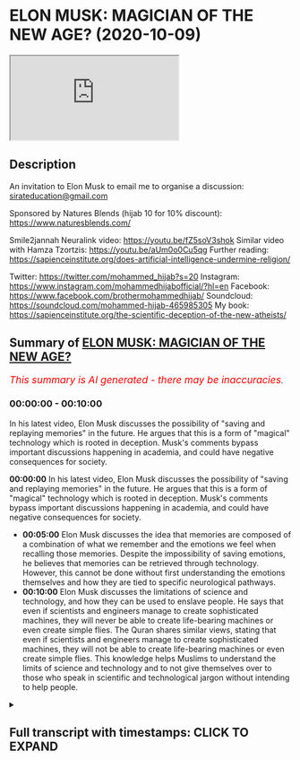 # ELON MUSK: MAGICIAN OF THE NEW AGE? (2020-10-09)

<iframe loading='lazy' src='https://www.youtube.com/embed/tm_MZ4GX05A'></iframe>

## Description

An invitation to Elon Musk to email me to organise a discussion:  
sirateducation@gmail.com

Sponsored by Natures Blends (hijab 10 for 10% discount): https://www.naturesblends.com/

Smile2jannah Neuralink video: https://youtu.be/fZ5soV3shok
Similar video with Hamza Tzortzis: https://youtu.be/aUm0o0Cu5qg
Further reading: https://sapienceinstitute.org/does-artificial-intelligence-undermine-religion/

Twitter: https://twitter.com/mohammed_hijab?s=20
Instagram: https://www.instagram.com/mohammedhijabofficial/?hl=en
Facebook: https://www.facebook.com/brothermohammedhijab/
Soundcloud: https://soundcloud.com/mohammed-hijab-465985305
My book: https://sapienceinstitute.org/the-scientific-deception-of-the-new-atheists/

## Summary of [ELON MUSK: MAGICIAN OF THE NEW AGE?](https://www.youtube.com/watch?v=tm_MZ4GX05A)


*<span style="color:red; font-size:125%">This summary is AI generated - there may be inaccuracies</span>. [](/)*

### <a onclick="modifyYTiframeseektime('0')">00:00:00</a> - <a onclick="modifyYTiframeseektime('600')">00:10:00</a>

In his latest video, Elon Musk discusses the possibility of "saving and replaying memories" in the future. He argues that this is a form of "magical" technology which is rooted in deception. Musk's comments bypass important discussions happening in academia, and could have negative consequences for society.

**<a onclick="modifyYTiframeseektime('0')">00:00:00</a>** In his latest video, Elon Musk discusses the possibility of "saving and replaying memories" in the future. He argues that this is a form of "magical" technology which is rooted in deception. Musk's comments bypass important discussions happening in academia, and could have negative consequences for society.
* **<a onclick="modifyYTiframeseektime('300')">00:05:00</a>** Elon Musk discusses the idea that memories are composed of a combination of what we remember and the emotions we feel when recalling those memories. Despite the impossibility of saving emotions, he believes that memories can be retrieved through technology. However, this cannot be done without first understanding the emotions themselves and how they are tied to specific neurological pathways.
* **<a onclick="modifyYTiframeseektime('600')">00:10:00</a>**  Elon Musk discusses the limitations of science and technology, and how they can be used to enslave people. He says that even if scientists and engineers manage to create sophisticated machines, they will never be able to create life-bearing machines or even create simple flies. The Quran shares similar views, stating that even if scientists and engineers manage to create sophisticated machines, they will not be able to create life-bearing machines or even create simple flies. This knowledge helps Muslims to understand the limits of science and technology and to not give themselves over to those who speak in scientific and technological jargon without intending to help people.

<details><summary><h2>Full transcript with timestamps: CLICK TO EXPAND</h2></summary>

<a onclick="modifyYTiframeseektime('0')">0:00:00</a> [Music]  
<a onclick="modifyYTiframeseektime('5')">0:00:05</a> is the hijab 10  
<a onclick="modifyYTiframeseektime('7')">0:00:07</a> discount code for 10 percent discount on  
<a onclick="modifyYTiframeseektime('9')">0:00:09</a> a wide range of products including  
<a onclick="modifyYTiframeseektime('11')">0:00:11</a> premium ethiopian black seed products  
<a onclick="modifyYTiframeseektime('13')">0:00:13</a> assalamu alaikum  
<a onclick="modifyYTiframeseektime('15')">0:00:15</a> how are you guys doing it's a nice day  
<a onclick="modifyYTiframeseektime('19')">0:00:19</a> and it's a nice day to comment on  
<a onclick="modifyYTiframeseektime('21')">0:00:21</a> something which is very viral on the  
<a onclick="modifyYTiframeseektime('23')">0:00:23</a> internet  
<a onclick="modifyYTiframeseektime('24')">0:00:24</a> the neural link and obviously our  
<a onclick="modifyYTiframeseektime('26')">0:00:26</a> brother zeeshan from smile to janna has  
<a onclick="modifyYTiframeseektime('28')">0:00:28</a> an entire video on this which you can  
<a onclick="modifyYTiframeseektime('30')">0:00:30</a> check out  
<a onclick="modifyYTiframeseektime('31')">0:00:31</a> but let me talk about this because  
<a onclick="modifyYTiframeseektime('33')">0:00:33</a> actually when i went to santa clara i  
<a onclick="modifyYTiframeseektime('34')">0:00:34</a> went to santa clara which is also known  
<a onclick="modifyYTiframeseektime('36')">0:00:36</a> as  
<a onclick="modifyYTiframeseektime('36')">0:00:36</a> silicon valley and i had a debate  
<a onclick="modifyYTiframeseektime('40')">0:00:40</a> with one of the intellectuals there or  
<a onclick="modifyYTiframeseektime('43')">0:00:43</a> one of the  
<a onclick="modifyYTiframeseektime('44')">0:00:44</a> people who represented atheism an  
<a onclick="modifyYTiframeseektime('46')">0:00:46</a> atheism debate in  
<a onclick="modifyYTiframeseektime('48')">0:00:48</a> sacramento and i was in california and i  
<a onclick="modifyYTiframeseektime('50')">0:00:50</a> went to santa clara  
<a onclick="modifyYTiframeseektime('51')">0:00:51</a> and there was someone who actually works  
<a onclick="modifyYTiframeseektime('53')">0:00:53</a> with elon musk  
<a onclick="modifyYTiframeseektime('54')">0:00:54</a> who came to me and he said he wants to  
<a onclick="modifyYTiframeseektime('56')">0:00:56</a> have me speak to elon musk  
<a onclick="modifyYTiframeseektime('59')">0:00:59</a> privately and so on and so forth and at  
<a onclick="modifyYTiframeseektime('61')">0:01:01</a> that time  
<a onclick="modifyYTiframeseektime('62')">0:01:02</a> the schedules were conflicting i mean i  
<a onclick="modifyYTiframeseektime('64')">0:01:04</a> had to go back to london  
<a onclick="modifyYTiframeseektime('65')">0:01:05</a> i had to go to la first and then go back  
<a onclick="modifyYTiframeseektime('67')">0:01:07</a> to london and so the schedules were  
<a onclick="modifyYTiframeseektime('69')">0:01:09</a> conflicting and unfortunately i wasn't  
<a onclick="modifyYTiframeseektime('72')">0:01:12</a> able  
<a onclick="modifyYTiframeseektime('72')">0:01:12</a> to make that that meeting but of course  
<a onclick="modifyYTiframeseektime('75')">0:01:15</a> now if we  
<a onclick="modifyYTiframeseektime('76')">0:01:16</a> uh want to reschedule it we can i know  
<a onclick="modifyYTiframeseektime('78')">0:01:18</a> obviously elon musk  
<a onclick="modifyYTiframeseektime('79')">0:01:19</a> or his employees or anyone who works for  
<a onclick="modifyYTiframeseektime('81')">0:01:21</a> him can  
<a onclick="modifyYTiframeseektime('82')">0:01:22</a> contact me uh on the email that belongs  
<a onclick="modifyYTiframeseektime('85')">0:01:25</a> to this channel you can obviously go to  
<a onclick="modifyYTiframeseektime('86')">0:01:26</a> the about us  
<a onclick="modifyYTiframeseektime('87')">0:01:27</a> page or the section on the youtube  
<a onclick="modifyYTiframeseektime('89')">0:01:29</a> channel and send me an email  
<a onclick="modifyYTiframeseektime('90')">0:01:30</a> with the appropriate titling but having  
<a onclick="modifyYTiframeseektime('92')">0:01:32</a> said this now  
<a onclick="modifyYTiframeseektime('94')">0:01:34</a> the reason why i've just thought of elon  
<a onclick="modifyYTiframeseektime('95')">0:01:35</a> musk is because of the whole neural link  
<a onclick="modifyYTiframeseektime('97')">0:01:37</a> discussion that's being had but before  
<a onclick="modifyYTiframeseektime('99')">0:01:39</a> we have that discussion and  
<a onclick="modifyYTiframeseektime('100')">0:01:40</a> before i comment on those things let's  
<a onclick="modifyYTiframeseektime('102')">0:01:42</a> see what elon musk actually said which i  
<a onclick="modifyYTiframeseektime('105')">0:01:45</a> thought  
<a onclick="modifyYTiframeseektime('105')">0:01:45</a> was quite problematic let's take a look  
<a onclick="modifyYTiframeseektime('107')">0:01:47</a> at what he says will you be able to save  
<a onclick="modifyYTiframeseektime('109')">0:01:49</a> and replay  
<a onclick="modifyYTiframeseektime('110')">0:01:50</a> memories in the future  
<a onclick="modifyYTiframeseektime('113')">0:01:53</a> uh yes i think uh in the future you will  
<a onclick="modifyYTiframeseektime('115')">0:01:55</a> be able to save and  
<a onclick="modifyYTiframeseektime('117')">0:01:57</a> replay memories um i mean this is  
<a onclick="modifyYTiframeseektime('119')">0:01:59</a> obviously sounding increasingly like a  
<a onclick="modifyYTiframeseektime('121')">0:02:01</a> black mirror episode  
<a onclick="modifyYTiframeseektime('122')">0:02:02</a> before i comment on this situation here  
<a onclick="modifyYTiframeseektime('124')">0:02:04</a> with elon musk  
<a onclick="modifyYTiframeseektime('125')">0:02:05</a> i want to say something which is that  
<a onclick="modifyYTiframeseektime('127')">0:02:07</a> you know back in the days  
<a onclick="modifyYTiframeseektime('129')">0:02:09</a> magic used to be illusionary you used to  
<a onclick="modifyYTiframeseektime('131')">0:02:11</a> have some kind of you know trick  
<a onclick="modifyYTiframeseektime('132')">0:02:12</a> to take the bunny out of the hat and so  
<a onclick="modifyYTiframeseektime('135')">0:02:15</a> on that would be magic  
<a onclick="modifyYTiframeseektime('136')">0:02:16</a> but i want to give you maybe a thought  
<a onclick="modifyYTiframeseektime('138')">0:02:18</a> experiment something to think about  
<a onclick="modifyYTiframeseektime('140')">0:02:20</a> if we brought one of our smartphones or  
<a onclick="modifyYTiframeseektime('143')">0:02:23</a> maybe a rocket or  
<a onclick="modifyYTiframeseektime('144')">0:02:24</a> a car and we transported it back to  
<a onclick="modifyYTiframeseektime('148')">0:02:28</a> let's say the 8th century or the 9th  
<a onclick="modifyYTiframeseektime('150')">0:02:30</a> century what do you think people would  
<a onclick="modifyYTiframeseektime('152')">0:02:32</a> say about this instrument this  
<a onclick="modifyYTiframeseektime('154')">0:02:34</a> technological instrument i'm pretty sure  
<a onclick="modifyYTiframeseektime('156')">0:02:36</a> that they would call this magical and  
<a onclick="modifyYTiframeseektime('159')">0:02:39</a> the reason why  
<a onclick="modifyYTiframeseektime('160')">0:02:40</a> they would call this magical is because  
<a onclick="modifyYTiframeseektime('161')">0:02:41</a> for them it's completely inexplicable  
<a onclick="modifyYTiframeseektime('163')">0:02:43</a> they can't explain it in any way shape  
<a onclick="modifyYTiframeseektime('165')">0:02:45</a> or form  
<a onclick="modifyYTiframeseektime('166')">0:02:46</a> so they would attribute it to the demons  
<a onclick="modifyYTiframeseektime('167')">0:02:47</a> they would attribute it  
<a onclick="modifyYTiframeseektime('169')">0:02:49</a> to magic and magic really works best  
<a onclick="modifyYTiframeseektime('173')">0:02:53</a> when the person who's doing it is able  
<a onclick="modifyYTiframeseektime('176')">0:02:56</a> to delude  
<a onclick="modifyYTiframeseektime('178')">0:02:58</a> in a sense deceive individuals into  
<a onclick="modifyYTiframeseektime('181')">0:03:01</a> thinking  
<a onclick="modifyYTiframeseektime('182')">0:03:02</a> that they can do something which is not  
<a onclick="modifyYTiframeseektime('183')">0:03:03</a> actually possible  
<a onclick="modifyYTiframeseektime('185')">0:03:05</a> which defies the scope of the empirical  
<a onclick="modifyYTiframeseektime('188')">0:03:08</a> reality  
<a onclick="modifyYTiframeseektime('190')">0:03:10</a> and i think that to be honest with you  
<a onclick="modifyYTiframeseektime('192')">0:03:12</a> um when i was growing up i used to watch  
<a onclick="modifyYTiframeseektime('194')">0:03:14</a> these  
<a onclick="modifyYTiframeseektime('195')">0:03:15</a> you know when i was a kid i used to  
<a onclick="modifyYTiframeseektime('196')">0:03:16</a> watch people like david blaine and these  
<a onclick="modifyYTiframeseektime('198')">0:03:18</a> you know  
<a onclick="modifyYTiframeseektime('199')">0:03:19</a> famous magicians recently i saw david  
<a onclick="modifyYTiframeseektime('201')">0:03:21</a> blaine he's on the  
<a onclick="modifyYTiframeseektime('203')">0:03:23</a> gre uh joe rogan experience podcast  
<a onclick="modifyYTiframeseektime('206')">0:03:26</a> and he was vomiting out some frogs and i  
<a onclick="modifyYTiframeseektime('209')">0:03:29</a> i promise you even joe rogan was  
<a onclick="modifyYTiframeseektime('210')">0:03:30</a> felt sick and disgusted from this and i  
<a onclick="modifyYTiframeseektime('213')">0:03:33</a> don't think  
<a onclick="modifyYTiframeseektime('214')">0:03:34</a> that we have room for that kind of  
<a onclick="modifyYTiframeseektime('216')">0:03:36</a> illusionary type of magic anymore it's  
<a onclick="modifyYTiframeseektime('218')">0:03:38</a> boring now it's  
<a onclick="modifyYTiframeseektime('219')">0:03:39</a> the thing of the past it's a waste of  
<a onclick="modifyYTiframeseektime('221')">0:03:41</a> time  
<a onclick="modifyYTiframeseektime('223')">0:03:43</a> and actually it's quite disgusting in  
<a onclick="modifyYTiframeseektime('224')">0:03:44</a> the case of the example i just gave you  
<a onclick="modifyYTiframeseektime('226')">0:03:46</a> but the most effective magic i see  
<a onclick="modifyYTiframeseektime('229')">0:03:49</a> happening now  
<a onclick="modifyYTiframeseektime('230')">0:03:50</a> relates to people speaking in  
<a onclick="modifyYTiframeseektime('232')">0:03:52</a> technological terms scientific terms  
<a onclick="modifyYTiframeseektime('234')">0:03:54</a> so-called  
<a onclick="modifyYTiframeseektime('235')">0:03:55</a> scientific so-called technological terms  
<a onclick="modifyYTiframeseektime('240')">0:04:00</a> in ways which makes people think that  
<a onclick="modifyYTiframeseektime('242')">0:04:02</a> they can do things  
<a onclick="modifyYTiframeseektime('244')">0:04:04</a> which they can't actually do and of  
<a onclick="modifyYTiframeseektime('246')">0:04:06</a> course  
<a onclick="modifyYTiframeseektime('247')">0:04:07</a> from an islamic perspective and i know  
<a onclick="modifyYTiframeseektime('248')">0:04:08</a> from a christian perspective as well  
<a onclick="modifyYTiframeseektime('250')">0:04:10</a> the meta narrative is at the end of  
<a onclick="modifyYTiframeseektime('251')">0:04:11</a> times there will be an antichrist  
<a onclick="modifyYTiframeseektime('253')">0:04:13</a> and this antichrist or from the islamic  
<a onclick="modifyYTiframeseektime('255')">0:04:15</a> perspective  
<a onclick="modifyYTiframeseektime('257')">0:04:17</a> will literally deceive people into  
<a onclick="modifyYTiframeseektime('259')">0:04:19</a> thinking that they he can  
<a onclick="modifyYTiframeseektime('261')">0:04:21</a> raise people back from the dead  
<a onclick="modifyYTiframeseektime('264')">0:04:24</a> and of course this is impossible  
<a onclick="modifyYTiframeseektime('268')">0:04:28</a> it could be the case god knows best  
<a onclick="modifyYTiframeseektime('271')">0:04:31</a> that the antichrist does so using  
<a onclick="modifyYTiframeseektime('274')">0:04:34</a> technological jargon  
<a onclick="modifyYTiframeseektime('277')">0:04:37</a> because now almost if you use technology  
<a onclick="modifyYTiframeseektime('280')">0:04:40</a> like elon musk has in the clip that  
<a onclick="modifyYTiframeseektime('283')">0:04:43</a> we've seen  
<a onclick="modifyYTiframeseektime('284')">0:04:44</a> you can pretty much try and justify  
<a onclick="modifyYTiframeseektime('286')">0:04:46</a> anything so let's get to the point of  
<a onclick="modifyYTiframeseektime('289')">0:04:49</a> why what elon musk said itself is really  
<a onclick="modifyYTiframeseektime('292')">0:04:52</a> problematic  
<a onclick="modifyYTiframeseektime('293')">0:04:53</a> and it bypasses so many discussions are  
<a onclick="modifyYTiframeseektime('295')">0:04:55</a> happening in academia  
<a onclick="modifyYTiframeseektime('297')">0:04:57</a> in such a you know casual way let's talk  
<a onclick="modifyYTiframeseektime('300')">0:05:00</a> about it  
<a onclick="modifyYTiframeseektime('301')">0:05:01</a> so when he was asked about saving and  
<a onclick="modifyYTiframeseektime('304')">0:05:04</a> retrieving  
<a onclick="modifyYTiframeseektime('305')">0:05:05</a> memories elon musk states  
<a onclick="modifyYTiframeseektime('309')">0:05:09</a> that he thinks it's possible to do so  
<a onclick="modifyYTiframeseektime('311')">0:05:11</a> but what our memories really are  
<a onclick="modifyYTiframeseektime('312')">0:05:12</a> composite of  
<a onclick="modifyYTiframeseektime('315')">0:05:15</a> what our memories really are composite  
<a onclick="modifyYTiframeseektime('316')">0:05:16</a> of because memories  
<a onclick="modifyYTiframeseektime('318')">0:05:18</a> are not just the information retrieved  
<a onclick="modifyYTiframeseektime('320')">0:05:20</a> from the five  
<a onclick="modifyYTiframeseektime('321')">0:05:21</a> senses they are not just the information  
<a onclick="modifyYTiframeseektime('324')">0:05:24</a> retrieved from the five senses  
<a onclick="modifyYTiframeseektime('326')">0:05:26</a> memories are also the experiences or the  
<a onclick="modifyYTiframeseektime('329')">0:05:29</a> first person subjective  
<a onclick="modifyYTiframeseektime('331')">0:05:31</a> states otherwise known sometimes as  
<a onclick="modifyYTiframeseektime('333')">0:05:33</a> emotions that we had  
<a onclick="modifyYTiframeseektime('335')">0:05:35</a> when we were undergoing such things  
<a onclick="modifyYTiframeseektime('337')">0:05:37</a> whatever it is that we were going  
<a onclick="modifyYTiframeseektime('338')">0:05:38</a> through  
<a onclick="modifyYTiframeseektime('339')">0:05:39</a> so i want you to think of a memory that  
<a onclick="modifyYTiframeseektime('341')">0:05:41</a> you you're acquainted with  
<a onclick="modifyYTiframeseektime('342')">0:05:42</a> maybe with a loved one now obviously if  
<a onclick="modifyYTiframeseektime('345')">0:05:45</a> i were watching the same thing if  
<a onclick="modifyYTiframeseektime('346')">0:05:46</a> for example you got that video of  
<a onclick="modifyYTiframeseektime('350')">0:05:50</a> you and your son daughter mother  
<a onclick="modifyYTiframeseektime('353')">0:05:53</a> uh father person that you love and it  
<a onclick="modifyYTiframeseektime('355')">0:05:55</a> was a really meaningful memory to you  
<a onclick="modifyYTiframeseektime('358')">0:05:58</a> and i watched it on a television set am  
<a onclick="modifyYTiframeseektime('361')">0:06:01</a> i gonna have the same experience with  
<a onclick="modifyYTiframeseektime('362')">0:06:02</a> that  
<a onclick="modifyYTiframeseektime('363')">0:06:03</a> information as you would of course not  
<a onclick="modifyYTiframeseektime('366')">0:06:06</a> of course not the reason why is because  
<a onclick="modifyYTiframeseektime('369')">0:06:09</a> the feelings that you had  
<a onclick="modifyYTiframeseektime('371')">0:06:11</a> interacting with that information are  
<a onclick="modifyYTiframeseektime('372')">0:06:12</a> completely different to the feelings  
<a onclick="modifyYTiframeseektime('374')">0:06:14</a> that i have  
<a onclick="modifyYTiframeseektime('375')">0:06:15</a> now the question is can emotions be  
<a onclick="modifyYTiframeseektime('377')">0:06:17</a> saved  
<a onclick="modifyYTiframeseektime('378')">0:06:18</a> stored and retrieved the answer is  
<a onclick="modifyYTiframeseektime('380')">0:06:20</a> unequivocally no  
<a onclick="modifyYTiframeseektime('381')">0:06:21</a> they can't be because they're  
<a onclick="modifyYTiframeseektime('382')">0:06:22</a> first-person subjective experiences  
<a onclick="modifyYTiframeseektime('384')">0:06:24</a> and as thomas sneagle says science is  
<a onclick="modifyYTiframeseektime('387')">0:06:27</a> the work of third person  
<a onclick="modifyYTiframeseektime('389')">0:06:29</a> science works in the third person so how  
<a onclick="modifyYTiframeseektime('391')">0:06:31</a> can third-person science access in the  
<a onclick="modifyYTiframeseektime('393')">0:06:33</a> first place  
<a onclick="modifyYTiframeseektime('394')">0:06:34</a> first person subjective experiences  
<a onclick="modifyYTiframeseektime('398')">0:06:38</a> another issue is this say for example we  
<a onclick="modifyYTiframeseektime('401')">0:06:41</a> take the physicalist view  
<a onclick="modifyYTiframeseektime('402')">0:06:42</a> which by the way is unprovable through  
<a onclick="modifyYTiframeseektime('405')">0:06:45</a> neurology  
<a onclick="modifyYTiframeseektime('406')">0:06:46</a> because physicalism is an assumption  
<a onclick="modifyYTiframeseektime('407')">0:06:47</a> it's a metaphysical  
<a onclick="modifyYTiframeseektime('409')">0:06:49</a> philosophical assumption and you have to  
<a onclick="modifyYTiframeseektime('412')">0:06:52</a> have this assumption in order to think  
<a onclick="modifyYTiframeseektime('413')">0:06:53</a> somehow that it's possible to take  
<a onclick="modifyYTiframeseektime('415')">0:06:55</a> first-person subjective experiences and  
<a onclick="modifyYTiframeseektime('416')">0:06:56</a> save them and retrieve them  
<a onclick="modifyYTiframeseektime('419')">0:06:59</a> but let's say for the sake of argument  
<a onclick="modifyYTiframeseektime('421')">0:07:01</a> we take this view  
<a onclick="modifyYTiframeseektime('422')">0:07:02</a> to be charitable and say  
<a onclick="modifyYTiframeseektime('425')">0:07:05</a> we put an individual under an mri scan  
<a onclick="modifyYTiframeseektime('428')">0:07:08</a> and we  
<a onclick="modifyYTiframeseektime('429')">0:07:09</a> activate for example we stimulate  
<a onclick="modifyYTiframeseektime('433')">0:07:13</a> their love center for example by showing  
<a onclick="modifyYTiframeseektime('435')">0:07:15</a> them pictures or videos  
<a onclick="modifyYTiframeseektime('437')">0:07:17</a> of people that they love showing them on  
<a onclick="modifyYTiframeseektime('439')">0:07:19</a> the other hand pictures and videos of  
<a onclick="modifyYTiframeseektime('440')">0:07:20</a> people that they hate  
<a onclick="modifyYTiframeseektime('443')">0:07:23</a> and tracking in the on their brain  
<a onclick="modifyYTiframeseektime('446')">0:07:26</a> the centers the neurological centers  
<a onclick="modifyYTiframeseektime('449')">0:07:29</a> which  
<a onclick="modifyYTiframeseektime('450')">0:07:30</a> activate when you know the when they are  
<a onclick="modifyYTiframeseektime('452')">0:07:32</a> reminded of the people that they love  
<a onclick="modifyYTiframeseektime('454')">0:07:34</a> versus when they're like  
<a onclick="modifyYTiframeseektime('455')">0:07:35</a> reminded of the people that they hate  
<a onclick="modifyYTiframeseektime('457')">0:07:37</a> you'll see in the brain  
<a onclick="modifyYTiframeseektime('459')">0:07:39</a> in that mapping for the sake of argument  
<a onclick="modifyYTiframeseektime('462')">0:07:42</a> a certain area  
<a onclick="modifyYTiframeseektime('464')">0:07:44</a> or certain neurons reacting in a certain  
<a onclick="modifyYTiframeseektime('466')">0:07:46</a> way let's say for the sake of argument  
<a onclick="modifyYTiframeseektime('468')">0:07:48</a> they react in ways  
<a onclick="modifyYTiframeseektime('469')">0:07:49</a> call it abc love whenever love is  
<a onclick="modifyYTiframeseektime('472')">0:07:52</a> present  
<a onclick="modifyYTiframeseektime('473')">0:07:53</a> abc is present in the brain this is a  
<a onclick="modifyYTiframeseektime('475')">0:07:55</a> neurological  
<a onclick="modifyYTiframeseektime('477')">0:07:57</a> uh kind of like you know a reaction to  
<a onclick="modifyYTiframeseektime('479')">0:07:59</a> love  
<a onclick="modifyYTiframeseektime('480')">0:08:00</a> abc and whenever hate is with the the  
<a onclick="modifyYTiframeseektime('483')">0:08:03</a> the opposite whenever hate is there cde  
<a onclick="modifyYTiframeseektime('486')">0:08:06</a> neurological pathways are activated and  
<a onclick="modifyYTiframeseektime('488')">0:08:08</a> firings happen  
<a onclick="modifyYTiframeseektime('489')">0:08:09</a> in on the mind on the brain sorry and  
<a onclick="modifyYTiframeseektime('492')">0:08:12</a> when this happens  
<a onclick="modifyYTiframeseektime('494')">0:08:14</a> okay you think  
<a onclick="modifyYTiframeseektime('497')">0:08:17</a> as the scientists so love equals abc and  
<a onclick="modifyYTiframeseektime('500')">0:08:20</a> hey equals  
<a onclick="modifyYTiframeseektime('500')">0:08:20</a> cde right are you with me here so  
<a onclick="modifyYTiframeseektime('504')">0:08:24</a> you got the brain under the mri and  
<a onclick="modifyYTiframeseektime('506')">0:08:26</a> you're stimulating it with love and hate  
<a onclick="modifyYTiframeseektime('508')">0:08:28</a> and you think love is abc and you think  
<a onclick="modifyYTiframeseektime('511')">0:08:31</a> hate is d  
<a onclick="modifyYTiframeseektime('512')">0:08:32</a> c d e okay now  
<a onclick="modifyYTiframeseektime('515')">0:08:35</a> in the case of love which is abc in the  
<a onclick="modifyYTiframeseektime('517')">0:08:37</a> case of love which is abc  
<a onclick="modifyYTiframeseektime('519')">0:08:39</a> the question is is neurological pathway  
<a onclick="modifyYTiframeseektime('521')">0:08:41</a> abc  
<a onclick="modifyYTiframeseektime('523')">0:08:43</a> only present when love is present  
<a onclick="modifyYTiframeseektime('526')">0:08:46</a> so david papanua says no  
<a onclick="modifyYTiframeseektime('530')">0:08:50</a> and this is the argument an undercutter  
<a onclick="modifyYTiframeseektime('532')">0:08:52</a> for me  
<a onclick="modifyYTiframeseektime('533')">0:08:53</a> in the academic literature which i  
<a onclick="modifyYTiframeseektime('535')">0:08:55</a> believe smackdown  
<a onclick="modifyYTiframeseektime('537')">0:08:57</a> is a smackdown argument for this kind of  
<a onclick="modifyYTiframeseektime('540')">0:09:00</a> reasoning if  
<a onclick="modifyYTiframeseektime('543')">0:09:03</a> only love caused abc then you'd have  
<a onclick="modifyYTiframeseektime('547')">0:09:07</a> more of an argument but it's not the  
<a onclick="modifyYTiframeseektime('549')">0:09:09</a> case that abc  
<a onclick="modifyYTiframeseektime('550')">0:09:10</a> is instantiated only when love is there  
<a onclick="modifyYTiframeseektime('554')">0:09:14</a> and even if that was the case whenever  
<a onclick="modifyYTiframeseektime('556')">0:09:16</a> love is there and only love  
<a onclick="modifyYTiframeseektime('558')">0:09:18</a> abc is there then there'd be an issue  
<a onclick="modifyYTiframeseektime('560')">0:09:20</a> with  
<a onclick="modifyYTiframeseektime('561')">0:09:21</a> saying that correlation equals causation  
<a onclick="modifyYTiframeseektime('563')">0:09:23</a> so there's two layers of problem  
<a onclick="modifyYTiframeseektime('565')">0:09:25</a> which show us how it is impossible even  
<a onclick="modifyYTiframeseektime('568')">0:09:28</a> on physicalist grounds  
<a onclick="modifyYTiframeseektime('570')">0:09:30</a> that emotions can sometimes somehow be  
<a onclick="modifyYTiframeseektime('573')">0:09:33</a> saved and retrieved and then  
<a onclick="modifyYTiframeseektime('575')">0:09:35</a> saved and then retrieved so  
<a onclick="modifyYTiframeseektime('578')">0:09:38</a> this is where individuals  
<a onclick="modifyYTiframeseektime('581')">0:09:41</a> who who use technology  
<a onclick="modifyYTiframeseektime('585')">0:09:45</a> may not be who may not be acquainted  
<a onclick="modifyYTiframeseektime('587')">0:09:47</a> with the academic literature on the  
<a onclick="modifyYTiframeseektime('588')">0:09:48</a> topic  
<a onclick="modifyYTiframeseektime('589')">0:09:49</a> on the heart problems of consciousness  
<a onclick="modifyYTiframeseektime('592')">0:09:52</a> will make such claims very casually  
<a onclick="modifyYTiframeseektime('597')">0:09:57</a> to make people think that they can  
<a onclick="modifyYTiframeseektime('598')">0:09:58</a> actually do things which are not  
<a onclick="modifyYTiframeseektime('599')">0:09:59</a> possible  
<a onclick="modifyYTiframeseektime('601')">0:10:01</a> in fact it's not possible to save let me  
<a onclick="modifyYTiframeseektime('602')">0:10:02</a> tell you this now it's not possible to  
<a onclick="modifyYTiframeseektime('604')">0:10:04</a> save  
<a onclick="modifyYTiframeseektime('605')">0:10:05</a> and retrieve how you felt about anything  
<a onclick="modifyYTiframeseektime('608')">0:10:08</a> because how you felt is a first person  
<a onclick="modifyYTiframeseektime('611')">0:10:11</a> subjective state  
<a onclick="modifyYTiframeseektime('612')">0:10:12</a> and how you felt is inextricably linked  
<a onclick="modifyYTiframeseektime('615')">0:10:15</a> to how  
<a onclick="modifyYTiframeseektime('616')">0:10:16</a> and what you did and that is  
<a onclick="modifyYTiframeseektime('619')">0:10:19</a> the equation for an experience and a  
<a onclick="modifyYTiframeseektime('621')">0:10:21</a> memory otherwise  
<a onclick="modifyYTiframeseektime('622')">0:10:22</a> it's the same as me videoing something  
<a onclick="modifyYTiframeseektime('624')">0:10:24</a> on my phone saving and retrieving what's  
<a onclick="modifyYTiframeseektime('626')">0:10:26</a> the difference a neural link you put it  
<a onclick="modifyYTiframeseektime('627')">0:10:27</a> in your brain  
<a onclick="modifyYTiframeseektime('628')">0:10:28</a> video and something on my phone there's  
<a onclick="modifyYTiframeseektime('630')">0:10:30</a> not much difference you see  
<a onclick="modifyYTiframeseektime('632')">0:10:32</a> so here it's very important to note that  
<a onclick="modifyYTiframeseektime('635')">0:10:35</a> those postulations that are made  
<a onclick="modifyYTiframeseektime('637')">0:10:37</a> are false because if we start to believe  
<a onclick="modifyYTiframeseektime('640')">0:10:40</a> these individuals who speak in these  
<a onclick="modifyYTiframeseektime('642')">0:10:42</a> technological ways  
<a onclick="modifyYTiframeseektime('644')">0:10:44</a> and these scientific ways in order to  
<a onclick="modifyYTiframeseektime('646')">0:10:46</a> really make philosophical arguments  
<a onclick="modifyYTiframeseektime('648')">0:10:48</a> or at least make assumptions which have  
<a onclick="modifyYTiframeseektime('651')">0:10:51</a> uh  
<a onclick="modifyYTiframeseektime('652')">0:10:52</a> make arguments which have philosophical  
<a onclick="modifyYTiframeseektime('653')">0:10:53</a> presuppositions physicalist  
<a onclick="modifyYTiframeseektime('655')">0:10:55</a> presuppositions in this case  
<a onclick="modifyYTiframeseektime('657')">0:10:57</a> then that is the slippery slope  
<a onclick="modifyYTiframeseektime('660')">0:11:00</a> that will lead ultimately to  
<a onclick="modifyYTiframeseektime('664')">0:11:04</a> believing that these individuals are  
<a onclick="modifyYTiframeseektime('667')">0:11:07</a> worth  
<a onclick="modifyYTiframeseektime('667')">0:11:07</a> your in in a sense mental subordination  
<a onclick="modifyYTiframeseektime('670')">0:11:10</a> quite frankly  
<a onclick="modifyYTiframeseektime('671')">0:11:11</a> mental and ideologically even  
<a onclick="modifyYTiframeseektime('674')">0:11:14</a> subordination  
<a onclick="modifyYTiframeseektime('675')">0:11:15</a> and this is the pathway leading to the  
<a onclick="modifyYTiframeseektime('679')">0:11:19</a> antichrist from our perspective leading  
<a onclick="modifyYTiframeseektime('681')">0:11:21</a> to  
<a onclick="modifyYTiframeseektime('681')">0:11:21</a> the gel from our perspective so we have  
<a onclick="modifyYTiframeseektime('683')">0:11:23</a> to be careful of  
<a onclick="modifyYTiframeseektime('684')">0:11:24</a> those realities so the reason why this  
<a onclick="modifyYTiframeseektime('687')">0:11:27</a> is  
<a onclick="modifyYTiframeseektime('688')">0:11:28</a> important to this whole narrative of the  
<a onclick="modifyYTiframeseektime('690')">0:11:30</a> antichrist  
<a onclick="modifyYTiframeseektime('691')">0:11:31</a> is because from our perspective as  
<a onclick="modifyYTiframeseektime('693')">0:11:33</a> muslims that the jail the antichrist  
<a onclick="modifyYTiframeseektime('695')">0:11:35</a> will come at the end of times and will  
<a onclick="modifyYTiframeseektime('696')">0:11:36</a> tell people  
<a onclick="modifyYTiframeseektime('697')">0:11:37</a> that look i'm going to be able to raise  
<a onclick="modifyYTiframeseektime('698')">0:11:38</a> your parents i'm going to be able to  
<a onclick="modifyYTiframeseektime('699')">0:11:39</a> raise the dead i'm going to be able to  
<a onclick="modifyYTiframeseektime('700')">0:11:40</a> do these things and  
<a onclick="modifyYTiframeseektime('702')">0:11:42</a> and then finally he's gonna ask people  
<a onclick="modifyYTiframeseektime('704')">0:11:44</a> for his worship  
<a onclick="modifyYTiframeseektime('705')">0:11:45</a> which is really in truly submission  
<a onclick="modifyYTiframeseektime('707')">0:11:47</a> mental  
<a onclick="modifyYTiframeseektime('708')">0:11:48</a> and ideological submission so i say to  
<a onclick="modifyYTiframeseektime('710')">0:11:50</a> elon musk it'll be really interesting  
<a onclick="modifyYTiframeseektime('713')">0:11:53</a> uh you know it was two years ago when i  
<a onclick="modifyYTiframeseektime('715')">0:11:55</a> was meant to come and see you  
<a onclick="modifyYTiframeseektime('717')">0:11:57</a> in silicon valley with the invitation of  
<a onclick="modifyYTiframeseektime('720')">0:12:00</a> your  
<a onclick="modifyYTiframeseektime('721')">0:12:01</a> your colleague or your employee  
<a onclick="modifyYTiframeseektime('725')">0:12:05</a> in santa clara and of course i'm willing  
<a onclick="modifyYTiframeseektime('728')">0:12:08</a> to do that  
<a onclick="modifyYTiframeseektime('729')">0:12:09</a> still like we can have a conversation on  
<a onclick="modifyYTiframeseektime('731')">0:12:11</a> zoom we and so on and so forth but the  
<a onclick="modifyYTiframeseektime('733')">0:12:13</a> point is  
<a onclick="modifyYTiframeseektime('735')">0:12:15</a> these are big questions about life and  
<a onclick="modifyYTiframeseektime('737')">0:12:17</a> the quran actually has something to say  
<a onclick="modifyYTiframeseektime('739')">0:12:19</a> about life in general and about what you  
<a onclick="modifyYTiframeseektime('741')">0:12:21</a> can and can't do  
<a onclick="modifyYTiframeseektime('742')">0:12:22</a> and by knowing what you can't do then  
<a onclick="modifyYTiframeseektime('745')">0:12:25</a> you can't aspire to impossibility  
<a onclick="modifyYTiframeseektime('747')">0:12:27</a> and the quran says this look  
<a onclick="modifyYTiframeseektime('750')">0:12:30</a> at me  
<a onclick="modifyYTiframeseektime('756')">0:12:36</a> those who you call besides god and take  
<a onclick="modifyYTiframeseektime('759')">0:12:39</a> as gods in other words you worship and  
<a onclick="modifyYTiframeseektime('760')">0:12:40</a> you give them that mental subordination  
<a onclick="modifyYTiframeseektime('762')">0:12:42</a> and that  
<a onclick="modifyYTiframeseektime('763')">0:12:43</a> you know that absolute subordination  
<a onclick="modifyYTiframeseektime('765')">0:12:45</a> submission  
<a onclick="modifyYTiframeseektime('766')">0:12:46</a> besides the creator god allah we call  
<a onclick="modifyYTiframeseektime('770')">0:12:50</a> allah  
<a onclick="modifyYTiframeseektime('773')">0:12:53</a> they will not even be able to create a  
<a onclick="modifyYTiframeseektime('775')">0:12:55</a> fly  
<a onclick="modifyYTiframeseektime('777')">0:12:57</a> because even if you get the chemical  
<a onclick="modifyYTiframeseektime('781')">0:13:01</a> things that are required for a fly to be  
<a onclick="modifyYTiframeseektime('783')">0:13:03</a> you will never be able to  
<a onclick="modifyYTiframeseektime('784')">0:13:04</a> to put in that fly first person  
<a onclick="modifyYTiframeseektime('786')">0:13:06</a> subjective experiences  
<a onclick="modifyYTiframeseektime('788')">0:13:08</a> you will never be able to give that fly  
<a onclick="modifyYTiframeseektime('790')">0:13:10</a> consciousness life-bearing consciousness  
<a onclick="modifyYTiframeseektime('793')">0:13:13</a> and therefore you'll never be able to  
<a onclick="modifyYTiframeseektime('794')">0:13:14</a> create a fly in the first place  
<a onclick="modifyYTiframeseektime('798')">0:13:18</a> the quran says even if they come  
<a onclick="modifyYTiframeseektime('799')">0:13:19</a> together and try  
<a onclick="modifyYTiframeseektime('801')">0:13:21</a> and do so so knowing all those things  
<a onclick="modifyYTiframeseektime('804')">0:13:24</a> will let us know  
<a onclick="modifyYTiframeseektime('806')">0:13:26</a> what the limits are to science and  
<a onclick="modifyYTiframeseektime('808')">0:13:28</a> technology generally  
<a onclick="modifyYTiframeseektime('810')">0:13:30</a> and not allow us to give ourselves as  
<a onclick="modifyYTiframeseektime('812')">0:13:32</a> slaves  
<a onclick="modifyYTiframeseektime('814')">0:13:34</a> to such individuals who speak in  
<a onclick="modifyYTiframeseektime('816')">0:13:36</a> scientific  
<a onclick="modifyYTiframeseektime('817')">0:13:37</a> and technological jargon but intend  
<a onclick="modifyYTiframeseektime('820')">0:13:40</a> nothing but  
<a onclick="modifyYTiframeseektime('820')">0:13:40</a> magic was like  
<a onclick="modifyYTiframeseektime('834')">0:13:54</a> you  
</details>